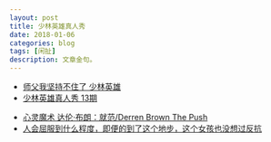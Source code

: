 ```yaml
---
layout: post
title: 少林英雄真人秀
date: 2018-01-06
categories: blog
tags: [闲扯]
description: 文章金句。
---
```


- [师父我坚持不住了 少林英雄](https://www.bilibili.com/video/av19935780)
- [少林英雄真人秀 13期](https://www.bilibili.com/video/av19466563)

<p>
   </p>



- [心灵魔术 达伦·布朗：就范/Derren Brown The Push](https://www.bilibili.com/video/av20374883)
- [人会屈服到什么程度，即便的到了这个地步，这个女孩也没想过反抗](https://www.bilibili.com/video/av20814702)
